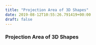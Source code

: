 ```yaml
---
title: "Projection Area of 3D Shapes"
date: 2019-08-12T10:55:26.791419+00:00
draft: false
---
```


### Projection Area of 3D Shapes
